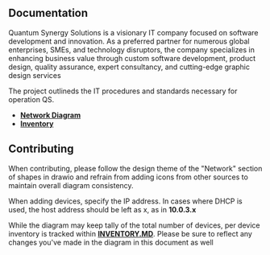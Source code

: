 ## Documentation

Quantum Synergy Solutions is a visionary IT company focused on software development and innovation. As a preferred partner for numerous global enterprises, SMEs, and technology disruptors, the company specializes in enhancing business value through custom software development, product design, quality assurance, expert consultancy, and cutting-edge graphic design services

The project outlineds the IT procedures and standards necessary for operation QS.

- [**Network Diagram**](diagram.drawio.png)
- [**Inventory**](INVENTORY.MD)

## Contributing

When contributing, please follow the design theme of the "Network" section of shapes in drawio and refrain from adding icons from other sources to maintain overall diagram consistency.

When adding devices, specify the IP address. In cases where DHCP is used, the host address should be left as x, as in **10.0.3.x**

While the diagram may keep tally of the total number of devices, per device inventory is tracked within [**INVENTORY.MD**](INVENTORY.MD). Please be sure to reflect any changes you've made in the diagram in this document as well
